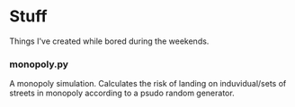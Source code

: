 # Stuff
Things I've created while bored during the weekends. 

### monopoly.py
A monopoly simulation. Calculates the risk of landing on induvidual/sets of
streets in monopoly according to a psudo random generator.
